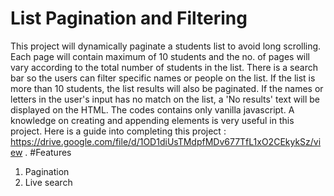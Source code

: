 # List Pagination and Filtering
This project will dynamically paginate a students list to avoid long scrolling. Each page will contain maximum of 10 students
and the no. of pages will vary according to the total number of students in the list. There is a search bar so the users can filter specific names or people on the list. If the list is more than 10 students, the list results will also be paginated. If the names or letters in the user's input has no match on the list, a 'No results' text will be displayed on the HTML. The codes contains only vanilla javascript. A knowledge on creating and appending elements is very useful in this project. Here is a guide into completing this project : https://drive.google.com/file/d/1OD1diUsTMdpfMDv677TfL1xO2CEkykSz/view . 
#Features
1. Pagination
2. Live search